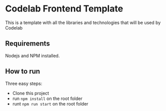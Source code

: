 # Codelab Frontend Template

This is a template with all the libraries and technologies that will be used by Codelab

## Requirements

Nodejs and NPM installed.

## How to run

Three easy steps:
- Clone this project
- run `npm install` on the root folder
- runt `npm run start` on the root folder